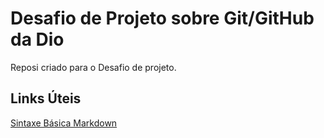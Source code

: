 # Desafio de Projeto sobre Git/GitHub da Dio
Reposi criado para o Desafio de projeto.

## Links Úteis
[Sintaxe Básica Markdown](https://www.markdownguide.org/basic-syntax/)
